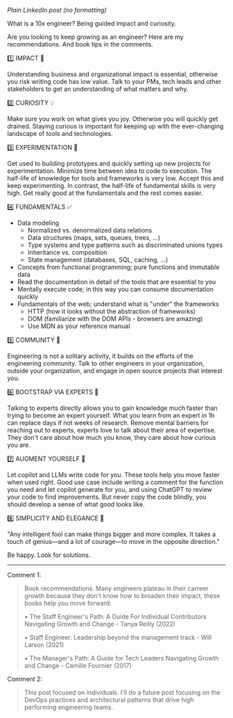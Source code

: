 _Plain LinkedIn post (no formatting)_

What is a 10x engineer? Being guided impact and curiosity.

Are you looking to keep growing as an engineer? Here are my recommendations. And book tips in the comments.

1️⃣  IMPACT 🎯

Understanding business and organizational impact is essential, otherwise you risk writing code has low value. Talk to your PMs, tech leads and other stakeholders to get an understanding of what matters and why.

2️⃣ CURIOSITY 💡

Make sure you work on what gives you joy. Otherwise you will quickly get drained. Staying curious is important for keeping up with the ever-changing landscape of tools and technologies.

3️⃣ EXPERIMENTATION 🔬

Get used to building prototypes and quickly setting up new projects for experimentation. Minimize time between idea to code to execution. The half-life of knowledge for tools and frameworks is very low. Accept this and keep experimenting. In contrast, the half-life of fundamental skills is very high. Get really good at the fundamentals and the rest comes easier.

4️⃣ FUNDAMENTALS ✅

- Data modeling
  - Normalized vs. denormalized data relations
  - Data structures (maps, sets, queues, trees, ...)
  - Type systems and type patterns such as discriminated unions types
  - Inheritance vs. composition
  - State management (databases, SQL, caching, ...)
- Concepts from functional programming; pure functions and immutable data
- Read the documentation in detail of the tools that are essential to you
- Mentally execute code; in this way you can consume documentation quickly
- Fundamentals of the web; understand what is "under" the frameworks
  - HTTP (how it looks without the abstraction of frameworks)
  - DOM (familiarize with the DOM APIs - browsers are amazing)
  - Use MDN as your reference manual

5️⃣ COMMUNITY 👥

Engineering is not a solitary activity, it builds on the efforts of the engineering community. Talk to other engineers in your organization, outside your organization, and engage in open source projects that interest you.

6️⃣ BOOTSTRAP VIA EXPERTS 🧩

Talking to experts directly allows you to gain knowledge much faster than trying to become an expert yourself. What you learn from an expert in 1h can replace days if not weeks of research. Remove mental barriers for reaching out to experts, experts love to talk about their area of expertise. They don't care about how much you know, they care about how curious you are.

7️⃣ AUGMENT YOURSELF 🤖

Let copilot and LLMs write code for you. These tools help you move faster when used right. Good use case include writing a comment for the function you need and let copilot generate for you, and using ChatGPT to review your code to find improvements. But never copy the code blindly, you should develop a sense of what good looks like.

8️⃣ SIMPLICITY AND ELEGANCE 🍃

"Any intelligent fool can make things bigger and more complex. It takes a touch of genius—and a lot of courage—to move in the opposite direction."

Be happy. Look for solutions.

----

Comment 1:

> Book recommendations. Many engineers plateau in their carreer growth because they don't know how to broaden their impact, these books help you move forward.
>
>• The Staff Engineer's Path: A Guide For Individual Contributors Navigating Growth and Change - Tanya Reilly (2022)
>
>• Staff Engineer: Leadership beyond the management track - Will Larson (2021)
>
>• The Manager's Path: A Guide for Tech Leaders Navigating Growth and Change - Camille Fournier (2017)

Comment 2:

> This post focused on individuals. I'll do a future post focusing on the DevOps practices and architectural patterns that drive high performing engineering teams.

<!--
Accelerate: The Science of Lean Software and DevOps: Building and Scaling High Performing Technology Organizations - Nicole Forsgren PhD, Jez Humble, Gene Kim (2018)

DORA report: https://dora.dev/research/2022/
-->

